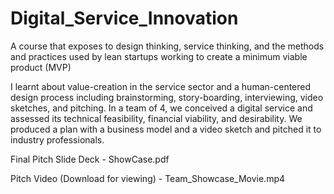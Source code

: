 # Digital_Service_Innovation
A course that exposes to design thinking, service thinking, and the methods and practices used by lean startups working to create a minimum viable product (MVP)

I learnt about value-creation in the service sector and a human-centered design process including brainstorming, story-boarding, interviewing, video sketches, and pitching. In a team of 4, we conceived a digital service and assessed its technical feasibility, financial viability, and desirability. We produced a plan with a business model and a video sketch and pitched it to industry professionals.

Final Pitch Slide Deck - ShowCase.pdf

Pitch Video (Download for viewing) - Team_Showcase_Movie.mp4 
